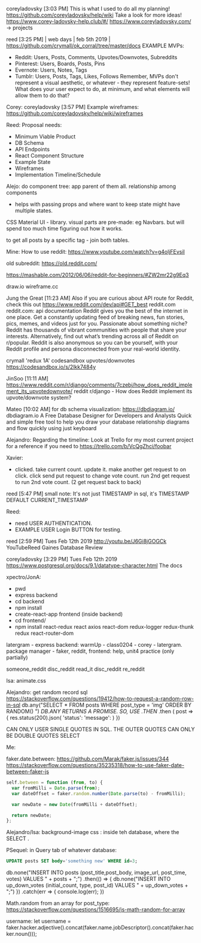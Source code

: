 
coreyladovsky [3:03 PM]
This is what I used to do all my planning! https://github.com/coreyladovsky/help/wiki Take a look for more ideas!
https://www.corey-ladovsky-help.club/#/
https://www.coreyladovsky.com/ -> projects


reed [3:25 PM] | web days | feb 5th 2019 |
https://github.com/crymall/ok_corral/tree/master/docs
EXAMPLE MVPs:
- Reddit: Users, Posts, Comments, Upvotes/Downvotes, Subreddits
- Pinterest: Users, Boards, Posts, Pins
- Evernote: Users, Notes, Tags
- Tumblr: Users, Posts, Tags, Likes, Follows
Remember, MVPs don't represent a visual aesthetic, or whatever - they represent feature-sets! What does your user expect to do, at minimum, and what elements will allow them to do that?

Corey: coreyladovsky [3:57 PM]
Example wireframes: https://github.com/coreyladovsky/help/wiki/wireframes

Reed: Proposal needs:
- Minimum Viable Product
- DB Schema
- API Endpoints
- React Component Structure
- Example State
- Wireframes
- Implementation Timeline/Schedule


Alejo:
do component tree:
app parent of them all.
relationship among components
- helps with passing props and where want to keep state
might have multiple states.

CSS
Material UI - library.
visual parts are pre-made: eg Navbars.
but will spend too much time figuring out how it works.

to get all posts by a specific tag - join both tables.

Mine:
How to use reddit:
https://www.youtube.com/watch?v=g4oljFEvsiI

old subreddit:
https://old.reddit.com/

https://mashable.com/2012/06/06/reddit-for-beginners/#ZW2mr22g9Eq3

draw.io
wireframe.cc



Jung the Great [11:23 AM]
Also if you are curious about API route for Reddit, check this out
https://www.reddit.com/dev/api#GET_best
reddit.com
reddit.com: api documentation
Reddit gives you the best of the internet in one place. Get a constantly updating feed of breaking news, fun stories, pics, memes, and videos just for you. Passionate about something niche? Reddit has thousands of vibrant communities with people that share your interests. Alternatively, find out what’s trending across all of Reddit on r/popular. Reddit is also anonymous so you can be yourself, with your Reddit profile and persona disconnected from your real-world identity.



crymall 'redux 1A' codesandbox  upvotes/downvotes
https://codesandbox.io/s/2lkk7484y


JinSoo [11:11 AM]
https://www.reddit.com/r/django/comments/7czebj/how_does_reddit_implement_its_upvotedownvote/
reddit
r/django - How does Reddit implement its upvote/downvote system?


Mateo [10:02 AM]
for db schema visualization:
https://dbdiagram.io/
dbdiagram.io
A Free Database Designer for Developers and Analysts
Quick and simple free tool to help you draw your database relationship diagrams and flow quickly using just keyboard

Alejandro:
Regarding the timeline: Look at Trello for my most current project for a reference if you need to https://trello.com/b/VcQgZhci/foobar

Xavier:
- clicked. take current count. update it. make another get request to
on click. click send put request to change vote count.
run 2nd get request to run 2nd vote count. (2 get request back to back)


reed [5:47 PM]
small note: It's not just TIMESTAMP in sql, it's TIMESTAMP DEFAULT CURRENT_TIMESTAMP

Reed:
- need USER AUTHENTICATION.
- EXAMPLE USER Login BUTTON for testing.


reed [2:59 PM] Tues Feb 12th 2019
http://youtu.be/J6Gi8jGOGCk
YouTubeReed Gaines
Database Review


coreyladovsky [3:29 PM] Tues Feb 12th 2019
https://www.postgresql.org/docs/9.1/datatype-character.html The docs


xpectro/JonA:

- pwd
- express backend
- cd backend
- npm install
- create-react-app frontend     (inside backend)
- cd frontend/
- npm install react-redux react axios react-dom redux-logger redux-thunk redux react-router-dom

latergram - express
backend: warmUp - class0204 - corey - latergram.
package manager - faker, reddit,
frontend: help, unit4 practice (only partially)


someone_reddit
disc_reddit
read_it
disc_reddit
re_reddit

Isa:
animate.css

Alejandro:
get random record sql
https://stackoverflow.com/questions/19412/how-to-request-a-random-row-in-sql
db.any("SELECT * FROM posts WHERE post_type = 'img' ORDER BY RANDOM() ")    *DB.ANY RETURNS A PROMISE. SO, USE .THEN*
.then ( post => {
  res.status(200).json(
    'status':
    'message':
    )
  })

  CAN ONLY USER SINGLE QUOTES IN SQL.
  THE OUTER QUOTES CAN ONLY BE DOUBLE QUOTES
  SELECT


Me:

faker.date.between: https://github.com/Marak/faker.js/issues/344
https://stackoverflow.com/questions/35235318/how-to-use-faker-date-between-faker-js
```js
self.between = function (from, to) {
  var fromMilli = Date.parse(from);
  var dateOffset = faker.random.number(Date.parse(to) - fromMilli);

  var newDate = new Date(fromMilli + dateOffset);

  return newDate;
};
```

Alejandro/Isa:
background-image css :
inside teh database, where the SELECT .

<div classname= .. style={ {backgroundImage: `url("${this.state.img}")` } } > </div>


PSequel:
in Query tab of whatever database:
```SQL
UPDATE posts SET body='something new' WHERE id=3;
```


db.none("INSERT INTO posts (post_title,post_body, image_url, post_time, votes) VALUES " + posts + ";")
.then(() => {
  db.none("INSERT INTO up_down_votes (initial_count, type, post_id) VALUES " + up_down_votes + ";")
})
.catch(err => {
   console.log(err);
})




Math.random from an array for post_type:
https://stackoverflow.com/questions/1516695/js-math-random-for-array


username:
let username = faker.hacker.adjective().concat(faker.name.jobDescriptor().concat(faker.hacker.noun()));

